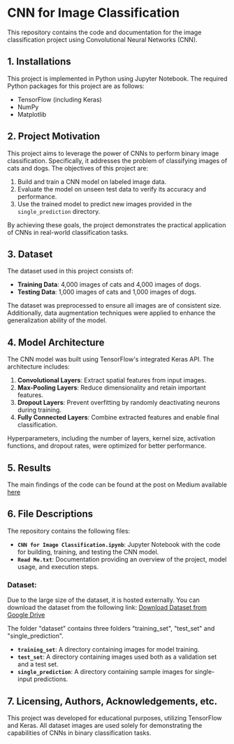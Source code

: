 # CNN for Image Classification

This repository contains the code and documentation for the image classification project using Convolutional Neural Networks (CNN).

## 1. Installations
This project is implemented in Python using Jupyter Notebook. The required Python packages for this project are as follows:

- TensorFlow (including Keras)
- NumPy
- Matplotlib




## 2. Project Motivation
This project aims to leverage the power of CNNs to perform binary image classification. Specifically, it addresses the problem of classifying images of cats and dogs. The objectives of this project are:

1. Build and train a CNN model on labeled image data.
2. Evaluate the model on unseen test data to verify its accuracy and performance.
3. Use the trained model to predict new images provided in the `single_prediction` directory.

By achieving these goals, the project demonstrates the practical application of CNNs in real-world classification tasks.



## 3. Dataset
The dataset used in this project consists of:

- **Training Data**: 4,000 images of cats and 4,000 images of dogs.
- **Testing Data**: 1,000 images of cats and 1,000 images of dogs.

The dataset was preprocessed to ensure all images are of consistent size. Additionally, data augmentation techniques were applied to enhance the generalization ability of the model.



## 4. Model Architecture
The CNN model was built using TensorFlow's integrated Keras API. The architecture includes:

1. **Convolutional Layers**: Extract spatial features from input images.
2. **Max-Pooling Layers**: Reduce dimensionality and retain important features.
3. **Dropout Layers**: Prevent overfitting by randomly deactivating neurons during training.
4. **Fully Connected Layers**: Combine extracted features and enable final classification.

Hyperparameters, including the number of layers, kernel size, activation functions, and dropout rates, were optimized for better performance.



## 5. Results
The main findings of the code can be found at the post on Medium available [here](https://medium.com/@linxiaotao/image-classification-using-convolutional-neural-networks-cnn-a-deep-learning-approach-for-cat-277c20218031)



## 6. File Descriptions
The repository contains the following files:

- **`CNN for Image Classification.ipynb`**: Jupyter Notebook with the code for building, training, and testing the CNN model.
- **`Read Me.txt`**: Documentation providing an overview of the project, model usage, and execution steps.

### Dataset:

Due to the large size of the dataset, it is hosted externally. You can download the dataset from the following link:
 [Download Dataset from Google Drive](https://drive.google.com/drive/folders/1-UiYMgnw1AMJjNACfqFGjEQE8GpSGhVI?usp=sharing)

The folder "dataset" contains three folders "training_set", "test_set" and "single_prediction".
- **`training_set`**: A directory containing images for model training.
- **`test_set`**: A directory containing images used both as a validation set and a test set.
- **`single_prediction`**: A directory containing sample images for single-input predictions.



## 7. Licensing, Authors, Acknowledgements, etc.
This project was developed for educational purposes, utilizing TensorFlow and Keras. All dataset images are used solely for demonstrating the capabilities of CNNs in binary classification tasks.


